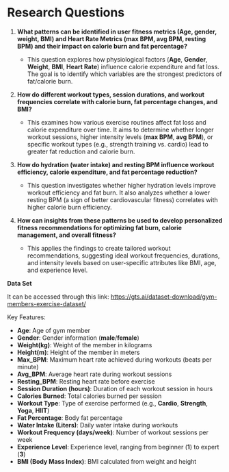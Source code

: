 
# Research Questions

1. **What patterns can be identified in user fitness metrics (Age, gender, weight, BMI) and Heart Rate Metrics (max BPM, avg BPM, resting BPM) and their impact on calorie burn and fat percentage?**
   - This question explores how physiological factors (**Age**, **Gender**, **Weight**, **BMI**, **Heart Rate**) influence calorie expenditure and fat loss. The goal is to identify which variables are the strongest predictors of fat/calorie burn.

2. **How do different workout types, session durations, and workout frequencies correlate with calorie burn, fat percentage changes, and BMI?**
   - This examines how various exercise routines affect fat loss and calorie expenditure over time. It aims to determine whether longer workout sessions, higher intensity levels (**max BPM**, **avg BPM**), or specific workout types (e.g., strength training vs. cardio) lead to greater fat reduction and calorie burn.

3. **How do hydration (water intake) and resting BPM influence workout efficiency, calorie expenditure, and fat percentage reduction?**
   - This question investigates whether higher hydration levels improve workout efficiency and fat burn. It also analyzes whether a lower resting BPM (a sign of better cardiovascular fitness) correlates with higher calorie burn efficiency.

4. **How can insights from these patterns be used to develop personalized fitness recommendations for optimizing fat burn, calorie management, and overall fitness?**
   - This applies the findings to create tailored workout recommendations, suggesting ideal workout frequencies, durations, and intensity levels based on user-specific attributes like BMI, age, and experience level.



**Data Set**

It can be accessed through this link: https://gts.ai/dataset-download/gym-members-exercise-dataset/


Key Features:

- **Age**: Age of gym member
- **Gender**: Gender information (**male**/**female**)
- **Weight(kg)**: Weight of the member in kilograms
- **Height(m)**: Height of the member in meters
- **Max_BPM**: Maximum heart rate achieved during workouts (beats per minute)
- **Avg_BPM**: Average heart rate during workout sessions
- **Resting_BPM**: Resting heart rate before exercise
- **Session Duration (hours)**: Duration of each workout session in hours
- **Calories Burned**: Total calories burned per session
- **Workout Type**: Type of exercise performed (e.g., **Cardio**, **Strength**, **Yoga**, **HIIT**)
- **Fat Percentage**: Body fat percentage
- **Water Intake (Liters)**: Daily water intake during workouts
- **Workout Frequency (days/week)**: Number of workout sessions per week
- **Experience Level**: Experience level, ranging from beginner (**1**) to expert (**3**)
- **BMI (Body Mass Index)**: BMI calculated from weight and height

